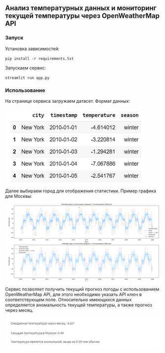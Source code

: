 ## Анализ температурных данных и мониторинг текущей температуры через OpenWeatherMap API

### Запуск

Установка зависимостей:

`pip install -r requirements.txt`

Запускаем сервис:

`streamlit run app.py`

### Использование

На странице сервиса загружаем датасет. Формат данных:

![data](img/data_example.png "data")

Далее выбираем город для отображения статистики. Пример графика для Москвы:

![Moscow](img/moscow.png "Moscow")

Сервис позволяет получить текущий прогноз погоды с использованием OpenWeatherMap API, для этого необходимо указать API ключ в соответствующем поле. Относительно имеющихся данных определяется аномальность текущей температуры, а также прогноз через месяц.

![pred](img/pred_example.png "pred")

